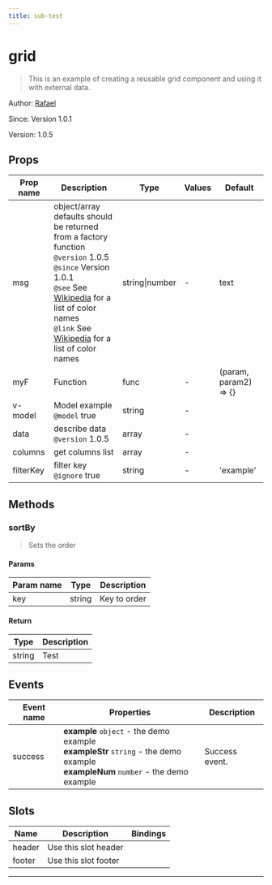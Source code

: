 ```yaml
---
title: sub-test
---
```


  # grid

  
  > This is an example of creating a reusable grid component and using it with external data.
  
  
  Author: [Rafael](https://github.com/rafaesc92)

  Since: Version 1.0.1

  Version: 1.0.5

  
  

  
## Props

  | Prop name     | Description | Type      | Values      | Default     |
  | ------------- | ----------- | --------- | ----------- | ----------- |
  | msg | object/array defaults should be returned from a factory function<br/>`@version` 1.0.5<br/>`@since` Version 1.0.1<br/>`@see` See [Wikipedia](https://en.wikipedia.org/wiki/Web_colors#HTML_color_names) for a list of color names<br/>`@link` See [Wikipedia](https://en.wikipedia.org/wiki/Web_colors#HTML_color_names) for a list of color names | string\|number | - | text |
| myF | Function | func | - | (param, param2) =&gt; {} |
| v-model | Model example<br/>`@model` true | string | - |  |
| data | describe data<br/>`@version` 1.0.5 | array | - |  |
| columns | get columns list | array | - |  |
| filterKey | filter key<br/>`@ignore` true | string | - | 'example' |

  
  
## Methods

  
### sortBy
  > Sets the order

  
#### Params

  | Param name     | Type        | Description  |
  | ------------- |------------- | -------------|
  | key | string | Key to order |

  
#### Return

  | Type        | Description  |
  | ------------- | -------------|
  | string | Test |
  
  
  
  
## Events

  | Event name     | Properties     | Description  |
  | -------------- |--------------- | -------------|
  | success | **example** `object` - the demo example<br/>**exampleStr** `string` - the demo example<br/>**exampleNum** `number` - the demo example | Success event.

  
  
## Slots

  | Name          | Description  | Bindings |
  | ------------- | ------------ | -------- |
  | header | Use this slot header |  |
| footer | Use this slot footer |  |

  
  ---


  
  